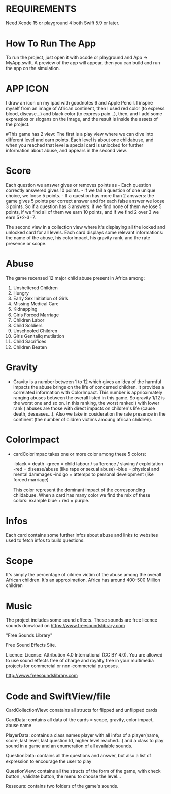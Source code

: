 # REQUIREMENTS

Need Xcode 15 or playground 4 both Swift 5.9 or later.


# How To Run The App

To run the project, just open it with xcode or playground and App -> MyApp.swift. A preview of the app will appear, then you can build and run the app on the simulation.

# APP ICON
  
I draw an icon on my ipad with goodnotes 6 and Apple Pencil. I inspire myself from an image of African continent, then I used red color (to express blood, disease...) and black color (to express pain...), then, and I add some expressios or slogans on the image, and the result is inside the assets of the project. 

#This game has 2 view:
The first is a play view where we can dive into different level and earn points. Each level is about one childabuse, and when you reached that level
a special card is unlocked for further information about abuse, and appears in the second view.

# Score
Each question we answer gives or removes points as
    - Each question correctly answered gives 10 points.
    - If we fail a question of one unique choice, we loose 5 points.
    - If a question has more than 2 answers: the game gives 5 points per correct answer and  for each false answer we loose 3 points. So if a question has 3 
      answers: if we find none of them we lose 5 points, if we find all of them we earn 10 points, and if we find 2 over 3 we earn 5*2-3=7.
         
The second view in a collection view where it's displaying all the locked and unlocked card for all levels.
Each card displays some relevant informations: the name of the abuse, his colorImpact, his gravity rank, and the rate presence or scope.

# Abuse
The game recensed 12 major child abuse present in Africa among:

1)  Unsheltered Children
2)  Hungry
3)  Early Sex Initiation of Girls
4)  Missing Medical Care
5)  Kidnapping
6)  Girls Forced Marriage
7)  Children Labor
8)  Child Soldiers
9)  Unschooled Children
10) Girls Genitaliq mutilation
11) Child Sacrifices
12) Children Beaten

# Gravity
- Gravity is a number between 1 to 12 which gives an idea of the harmful impacts the abuse brings on the life of concerned children. It provides a correlated information with ColorImpact. This number is apprioximately ranging abuses between the overall listed in this game. So gravity 1/12 is the worst one and so on. In this ranking, the worst ranked ( with lower rank ) abuses are those with direct impacts on children's life (cause death, deseases...). Also we take in cosideration the rate presence in the continent (the number of cildren victims amoung african children).

# ColorImpact
- cardColorImpac takes one or more color among these 5 colors:

    -black = death
    -green = child labour / sufference / slaving / exploitation
    -red = disease/abuse (like rape or sexual abuse)
    -blue = physical and mental dammages
    -indigo = attemps to personal development (like forced marriage)
    
    This color represent the dominant impact of the corresponding childabuse.
    When a card has many color we find the mix of these colors: example blue + red =  purple.


# Infos
Each card contains some further infos about abuse and links to websites used to fetch infos to build questions.

# Scope

It's simply the percentage of cildren victim of the abuse among the overall African children. It's an approximetion. Africa has around 400-500 Million children


# Music

The project includes some sound effects. These sounds are free licence sounds donwload on https://www.freesoundslibrary.com

"Free Sounds Library"


Free Sound Effects Site.


Licence: License: Attribution 4.0 International (CC BY 4.0). You are allowed to use sound effects free of charge and royalty free in your multimedia projects for commercial or non-commercial purposes.


http://www.freesoundslibrary.com


# Code and SwiftView/file

CardCollectionView: conatains all structs for flipped and unflipped cards

CardData: contains all data of the cards = scope, gravity, color impact, abuse name

PlayerData:  contains a class names player with all infos of a player(name, score, last level, last question Id, higher level reached...) and a class to play sound in a game and an enumeration of all available sounds.

QuestionData: contains all the questions and answer, but also a list of expression to encourage the user to play

QuestionView: contains all the structs of the form of the game, with check button , validate button, the menu to choose the level...

Ressours: contains two folders of the game's sounds.
